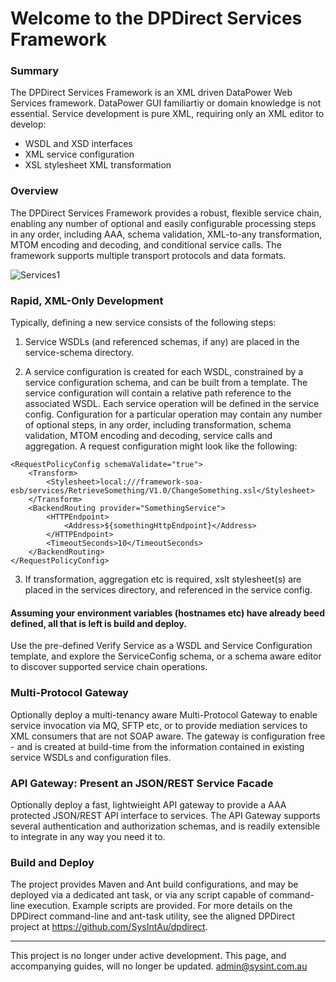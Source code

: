 # Welcome to the DPDirect Services Framework

### Summary
The DPDirect Services Framework is an XML driven DataPower Web Services framework.
DataPower GUI familiartiy or domain knowledge is not essential. Service development is pure XML, requiring only an XML editor to develop:
- WSDL and XSD interfaces
- XML service configuration
- XSL stylesheet XML transformation

### Overview
The DPDirect Services Framework provides a robust, flexible service chain, enabling any number of optional and easily configurable processing steps in any order, including AAA, schema validation, XML-to-any transformation, MTOM encoding and decoding, and conditional service calls. The framework supports multiple transport protocols and data formats.


![Services1](https://github.com/mqsysadmin/DPDirectServicesFramework/blob/master/distribution/doc/images/xmlservices.png)

### Rapid, XML-Only Development ###
Typically, defining a new service consists of the following steps:

1) Service WSDLs (and referenced schemas, if any) are placed in the service-schema directory.

2) A service configuration is created for each WSDL, constrained by a service configuration schema, and can be built from a template. The service configuration will contain a relative path reference to the associated WSDL. Each service operation will be defined in the service config. Configuration for a particular operation may contain any number of optional steps, in any order, including transformation, schema validation, MTOM encoding and decoding, service calls and aggregation. A request configuration might look like the following:
~~~
<RequestPolicyConfig schemaValidate="true">
	<Transform>
		<Stylesheet>local:///framework-soa-esb/services/RetrieveSomething/V1.0/ChangeSomething.xsl</Stylesheet>
	</Transform>
	<BackendRouting provider="SomethingService">
		<HTTPEndpoint>
			<Address>${somethingHttpEndpoint}</Address>
		</HTTPEndpoint>
		<TimeoutSeconds>10</TimeoutSeconds>
	</BackendRouting>
</RequestPolicyConfig>
~~~
3) If transformation, aggregation etc is required, xslt stylesheet(s) are placed in the services directory, and referenced in the service config.

#### Assuming your environment variables (hostnames etc) have already beed defined, all that is left is build and deploy. ####

Use the pre-defined Verify Service as a WSDL and Service Configuration template, and explore the ServiceConfig schema, or a schema aware editor to discover supported service chain operations.

### Multi-Protocol Gateway ###

Optionally deploy a multi-tenancy aware Multi-Protocol Gateway to enable service invocation via MQ, SFTP etc, or to provide mediation services to XML consumers that are not SOAP aware. The gateway is configuration free - and is created at build-time from the information contained in existing service WSDLs and configuration files.

### API Gateway: Present an JSON/REST Service Facade ###

Optionally deploy a fast, lightwieight API gateway to provide a AAA protected JSON/REST API interface to services. The API Gateway supports several authentication and authorization schemas, and is readily extensible to integrate in any way you need it to.

### Build and Deploy ###

The project provides Maven and Ant build configurations, and may be deployed via a dedicated ant task, or via any script capable of command-line execution. Example scripts are provided. For more details on the DPDirect command-line and ant-task utility, see the aligned DPDirect project at https://github.com/SysIntAu/dpdirect.

---------------------------------------------



This project is no longer under active development. This page, and accompanying guides, will no longer be updated. admin@sysint.com.au

